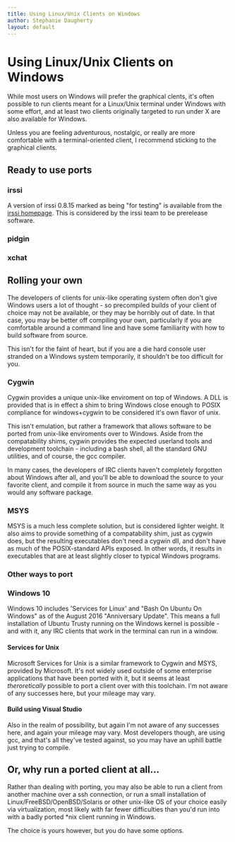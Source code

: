 ```yaml
---
title: Using Linux/Unix Clients on Windows
author: Stephanie Daugherty
layout: default
---
```



# Using Linux/Unix Clients on Windows

While most users on Windows will prefer the graphical clents, it's often possible to run clients meant for a Linux/Unix terminal under Windows with some effort, and at least two clients originally targeted to run under X are also available for Windows.

Unless you are feeling adventurous, nostalgic, or really are more comfortable with a terminal-oriented client, I recommend sticking to the graphical clients.


## Ready to use ports


### irssi

A version of irssi 0.8.15 marked as being "for testing" is available from the [irssi homepage](www.irssi.org). This is considered by the irssi team to be prerelease software.

### pidgin

### xchat

## Rolling your own

The developers of clients for unix-like operating system often don't give Windows users a lot of thought - so precompiled builds of your client of choice may not be available, or they may be horribly out of date. In that case, you may be better off compiling your own, particularly if you are comfortable around a command line and have some familiarity with how to build software from source.

This isn't for the faint of heart, but if you are a die hard console user stranded on a Windows system temporarily, it shouldn't be too difficult for you.


### Cygwin

Cygwin provides a unique unix-like enviroment on top of Windows. A DLL is provided that is in effect a shim to bring Windows close enough to POSIX compliance for windows+cygwin to be considered it's own flavor of unix.

This isn't emulation, but rather a framework that allows software to be ported from unix-like enviroments over to Windows. Aside from the compatability shims, cygwin provides the expected userland tools and development toolchain - including a bash shell, all the standard GNU utilities, and of course, the gcc compiler.

In many cases, the developers of IRC clients haven't completely forgotten about Windows after all, and you'll be able to download the source to your favorite client, and compile it from source in much the same way as you would any software package.

### MSYS

MSYS is a much less complete solution, but is considered lighter weight. It also aims to provide something of a compatability shim, just as cygwin does, but the resulting executables don't need a cygwin dll, and don't have as much of the POSIX-standard APIs exposed. In other words, it results in executables that are at least slightly closer to typical Windows programs.

### Other ways to port

### Windows 10
Windows 10 includes 'Services for Linux' and "Bash On Ubuntu On Windows" as of the
August 2016 "Anniversary Update". This means a full installation of Ubuntu Trusty
running on the Windows kernel is possible - and with it, any IRC clients that work
in the terminal can run in a window.

#### Services for Unix

Microsoft Services for Unix is a similar framework to Cygwin and MSYS, provided by Microsoft. It's not widely used outside of some enterprise applications that have been ported with it, but it seems at least *theroretically* possible to port a client over with this toolchain. I'm not aware of any successes here, but your mileage may vary.

#### Build using Visual Studio

Also in the realm of possibility, but again I'm not aware of any successes here, and again your mileage may vary. Most developers though, are using gcc, and that's all they've tested against, so you may have an uphill battle just trying to compile.

## Or, why run a ported client at all...

Rather than dealing with porting, you may also be able to run a client from
another machine over a ssh connection, or run a small installation of
Linux/FreeBSD/OpenBSD/Solaris or other unix-like OS of your choice easily
via virtualization, most likely with far fewer difficulties than you'd run
into with a badly ported \*nix client running in Windows.

The choice is yours however, but you do have some options.
